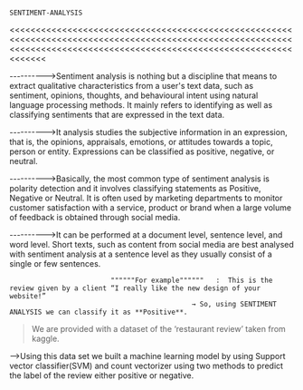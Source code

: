                                                                                 SENTIMENT-ANALYSIS    

<<<<<<<<<<<<<<<<<<<<<<<<<<<<<<<<<<<<<<<<<<<<<<<<<<<<<<<<<<<<<<<<<<<<<<<<<<<<<<<<<<<<<<<<<<<<<<<<<<<<<<<<<<<<<<<<<<<<<<<<<<<<<<<<<<<<<<<<<<<<<<<<<<<<<<<<<<<<<<<<<<<<<<<<<

---------->Sentiment analysis is nothing but a discipline that means to extract qualitative characteristics from a user's text data, such as sentiment, opinions, thoughts, and behavioural intent using natural language processing methods. It mainly refers to identifying as well as classifying sentiments that are expressed in the text data.

---------->It analysis studies the subjective information in an expression, that is, the opinions, appraisals, emotions, or attitudes towards a topic, person or entity. Expressions can be classified as positive, negative, or neutral.

---------->Basically, the most common type of sentiment analysis is polarity detection and it involves classifying statements as Positive, Negative or Neutral. It is often used by marketing departments to monitor customer satisfaction with a service, product or brand when a large volume of feedback is obtained through social media.

---------->It can be performed at a document level, sentence level, and word level. Short texts, such as content from social media are best analysed with sentiment analysis at a sentence level as they usually consist of a single or few sentences. 


                             """"""For example""""""   :  This is the review given by a client “I really like the new design of your website!”
                                                 → So, using SENTIMENT ANALYSIS we can classify it as **Positive**.

>We are provided with a dataset of the ‘restaurant review’ taken from kaggle.

-->Using this data set we built a machine learning model by using Support vector classifier(SVM) and count vectorizer using two methods to predict the label of the review either positive or negative.

>>>>>>>>>>>>>>>>>>>>>>>>>>>>>>>>>>>>>>>>>>>>>>>>>>>>>>>>>>>>>>>>>>>>>>>>>>>>>>>>>>>>>>>>>>>>>>>>>>>>>>>>>>>>>>>>>>>>>>>>>>>>>>>>>>>>>>>>>>>>>>>>>>>>>>>>>>>>>>>>>>>>>>>>>
